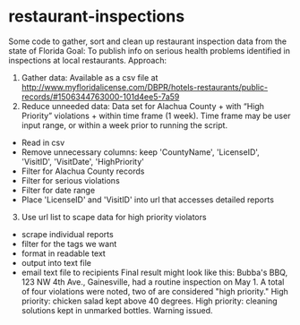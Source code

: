 # restaurant-inspections
Some code to gather, sort and clean up restaurant inspection data from the state of Florida
Goal: To publish info on serious health problems identified in inspections at local restaurants.
Approach:
1. Gather data: 
Available as a csv file at http://www.myfloridalicense.com/DBPR/hotels-restaurants/public-records/#1506344763000-101d4ee5-7a59
2. Reduce unneeded data:
Data set for Alachua County + with “High Priority” violations + within time frame (1 week). Time frame may be user input range,
or within a week prior to running the script.
- Read in csv
- Remove unnecessary columns: keep 'CountyName', 'LicenseID', 'VisitID', 'VisitDate', 'HighPriority' 
- Filter for Alachua County records
- Filter for serious violations
- Filter for date range
- Place 'LicenseID' and 'VisitID' into url that accesses detailed reports
3. Use url list to scape data for high priority violators
- scrape individual reports
- filter for the tags we want
- format in readable text
- output into text file
- email text file to recipients
Final result might look like this:
Bubba's BBQ, 123 NW 4th Ave., Gainesville, had a routine inspection on May 1.
A total of four violations were noted, two of are considered "high priority."
High priority: chicken salad kept above 40 degrees. High priority: cleaning
solutions kept in unmarked bottles. Warning issued.
